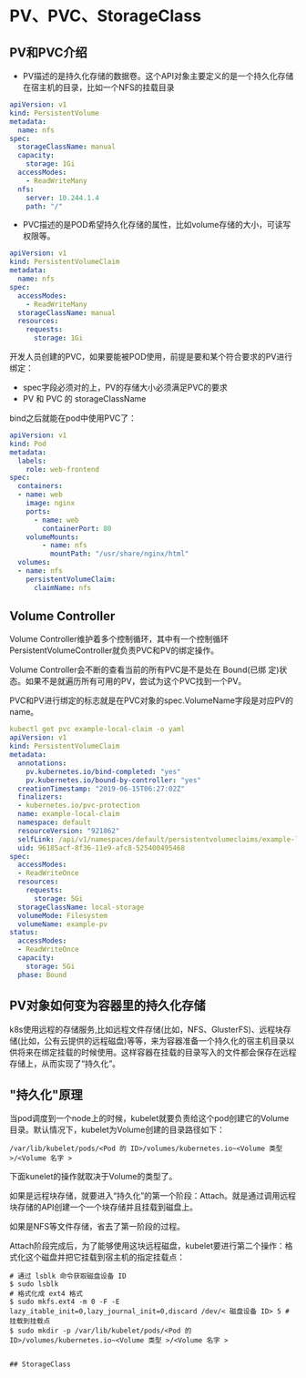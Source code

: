 
# PV、PVC、StorageClass


## PV和PVC介绍
- PV描述的是持久化存储的数据卷。这个API对象主要定义的是一个持久化存储在宿主机的目录，比如一个NFS的挂载目录
```yaml
apiVersion: v1
kind: PersistentVolume
metadata:
  name: nfs
spec:
  storageClassName: manual
  capacity:
    storage: 1Gi
  accessModes:
    - ReadWriteMany
  nfs:
    server: 10.244.1.4
    path: "/"
```
- PVC描述的是POD希望持久化存储的属性，比如volume存储的大小，可读写权限等。
```yaml
apiVersion: v1
kind: PersistentVolumeClaim
metadata:
  name: nfs
spec:
  accessModes:
    - ReadWriteMany
  storageClassName: manual
  resources:
    requests:
      storage: 1Gi
```
开发人员创建的PVC，如果要能被POD使用，前提是要和某个符合要求的PV进行绑定：
- spec字段必须对的上，PV的存储大小必须满足PVC的要求
- PV 和 PVC 的 storageClassName

bind之后就能在pod中使用PVC了：
```yaml
apiVersion: v1
kind: Pod
metadata:
  labels:
    role: web-frontend
spec:
  containers:
  - name: web
    image: nginx
    ports:
      - name: web
        containerPort: 80
    volumeMounts:
        - name: nfs
          mountPath: "/usr/share/nginx/html"
  volumes:
  - name: nfs
    persistentVolumeClaim:
      claimName: nfs
```

## Volume Controller

Volume Controller维护着多个控制循环，其中有一个控制循环PersistentVolumeController就负责PVC和PV的绑定操作。


Volume Controller会不断的查看当前的所有PVC是不是处在 Bound(已绑 定)状态。如果不是就遍历所有可用的PV，尝试为这个PVC找到一个PV。


PVC和PV进行绑定的标志就是在PVC对象的spec.VolumeName字段是对应PV的name。
```yaml
kubectl get pvc example-local-claim -o yaml
apiVersion: v1
kind: PersistentVolumeClaim
metadata:
  annotations:
    pv.kubernetes.io/bind-completed: "yes"
    pv.kubernetes.io/bound-by-controller: "yes"
  creationTimestamp: "2019-06-15T06:27:02Z"
  finalizers:
  - kubernetes.io/pvc-protection
  name: example-local-claim
  namespace: default
  resourceVersion: "921862"
  selfLink: /api/v1/namespaces/default/persistentvolumeclaims/example-local-claim
  uid: 96185acf-8f36-11e9-afc8-525400495468
spec:
  accessModes:
  - ReadWriteOnce
  resources:
    requests:
      storage: 5Gi
  storageClassName: local-storage
  volumeMode: Filesystem
  volumeName: example-pv
status:
  accessModes:
  - ReadWriteOnce
  capacity:
    storage: 5Gi
  phase: Bound
```

## PV对象如何变为容器里的持久化存储

k8s使用远程的存储服务,比如远程文件存储(比如，NFS、GlusterFS)、远程块存储(比如，公有云提供的远程磁盘)等等，来为容器准备一个持久化的宿主机目录以供将来在绑定挂载的时候使用。这样容器在挂载的目录写入的文件都会保存在远程存储上，从而实现了“持久化”。


## "持久化"原理

当pod调度到一个node上的时候，kubelet就要负责给这个pod创建它的Volume目录。默认情况下，kubelet为Volume创建的目录路径如下：
```shell
/var/lib/kubelet/pods/<Pod 的 ID>/volumes/kubernetes.io~<Volume 类型 >/<Volume 名字 >
```
下面kunelet的操作就取决于Volume的类型了。

如果是远程块存储，就要进入“持久化”的第一个阶段：Attach。就是通过调用远程块存储的API创建一个一个块存储并且挂载到磁盘上。

如果是NFS等文件存储，省去了第一阶段的过程。


Attach阶段完成后，为了能够使用这块远程磁盘，kubelet要进行第二个操作：格式化这个磁盘并把它挂载到宿主机的指定挂载点：
```shell
# 通过 lsblk 命令获取磁盘设备 ID
$ sudo lsblk
# 格式化成 ext4 格式
$ sudo mkfs.ext4 -m 0 -F -E lazy_itable_init=0,lazy_journal_init=0,discard /dev/< 磁盘设备 ID> 5 # 挂载到挂载点
$ sudo mkdir -p /var/lib/kubelet/pods/<Pod 的 ID>/volumes/kubernetes.io~<Volume 类型 >/<Volume 名字 >


## StorageClass

